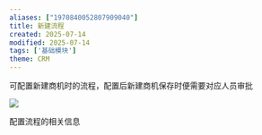 ```yaml
---
aliases: ["1970840052807909040"]
title: 新建流程
created: 2025-07-14
modified: 2025-07-14
tags: ['基础模块']
theme: CRM
---
```


可配置新建商机时的流程，配置后新建商机保存时便需要对应人员审批

![](https://myhelpdoc.oss-cn-heyuan.aliyuncs.com/mdimages/6f6395d6472321aa81891ca978be8783.jpg)

配置流程的相关信息

